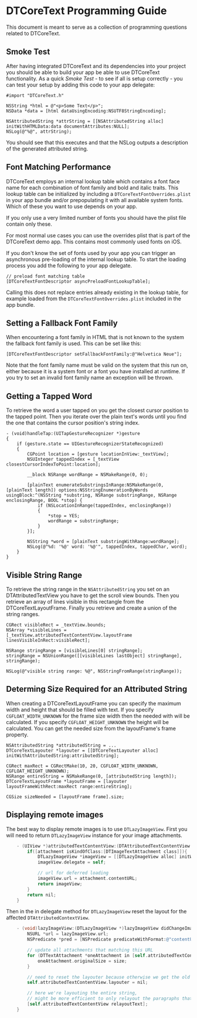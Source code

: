 DTCoreText Programming Guide
============================

This document is meant to serve as a collection of programming questions related to DTCoreText.

Smoke Test
----------

After having integrated DTCoreText and its dependencies into your project you should be able to build your app be able to use DTCoreText functionality. As a quick *Smoke Test* - to see if all is setup correctly - you can test your setup by adding this code to your app delegate:


    #import "DTCoreText.h"

    NSString *html = @"<p>Some Text</p>";
    NSData *data = [html dataUsingEncoding:NSUTF8StringEncoding];
    
    NSAttributedString *attrString = [[NSAttributedString alloc] initWithHTMLData:data documentAttributes:NULL];
    NSLog(@"%@", attrString);

You should see that this executes and that the NSLog outputs a description of the generated attributed string.

Font Matching Performance
-------------------------

DTCoreText employs an internal lookup table which contains a font face name for each combination of font family and bold and italic traits. This lookup table can be initialized by including a `DTCoreTextFontOverrides.plist` in your app bundle and/or prepopulating it with all available system fonts. Which of these you want to use depends on your app.

If you only use a very limited number of fonts you should have the plist file contain only these.

For most normal use cases you can use the overrides plist that is part of the DTCoreText demo app. This contains most commonly used fonts on iOS.

If you don't know the set of fonts used by your app you can trigger an asynchronous pre-loading of the internal lookup table. To start the loading process you add the following to your app delegate.

    // preload font matching table
    [DTCoreTextFontDescriptor asyncPreloadFontLookupTable];
	 
Calling this does not replace entries already existing in the lookup table, for example loaded from the `DTCoreTextFontOverrides.plist` included in the app bundle.

Setting a Fallback Font Family
------------------------------

When encountering a font family in HTML that is not known to the system the fallback font family is used. This can be set like this:

    [DTCoreTextFontDescriptor setFallbackFontFamily:@"Helvetica Neue"];
	
Note that the font family name must be valid on the system that this run on, either because it is a system font or a font you have installed at runtime. If you try to set an invalid font family name an exception will be thrown.

Getting a Tapped Word
-----------------------

To retrieve the word a user tapped on you get the closest cursor position to the tapped point. Then you iterate over the plain text's words until you find the one that contains the cursor position's string index.

    - (void)handleTap:(UITapGestureRecognizer *)gesture
    {
        if (gesture.state == UIGestureRecognizerStateRecognized)
        {
            CGPoint location = [gesture locationInView:_textView];
            NSUInteger tappedIndex = [_textView closestCursorIndexToPoint:location];
		
            __block NSRange wordRange = NSMakeRange(0, 0);
		
            [plainText enumerateSubstringsInRange:NSMakeRange(0, [plainText length]) options:NSStringEnumerationByWords usingBlock:^(NSString *substring, NSRange substringRange, NSRange enclosingRange, BOOL *stop) {
                if (NSLocationInRange(tappedIndex, enclosingRange))
                {
                    *stop = YES;
                    wordRange = substringRange;
                }
            }];
		
            NSString *word = [plainText substringWithRange:wordRange];
            NSLog(@"%d: '%@' word: '%@'", tappedIndex, tappedChar, word);
        }
    }
    

Visible String Range
--------------------

To retrieve the string range in the `NSAttributedString` you set on an DTAttributedTextView you have to get the scroll view bounds. Then you retrieve an array of lines visible in this rectangle from the DTCoreTextLayoutFrame. Finally you retrieve and create a union of the string ranges.

    CGRect visibleRect = _textView.bounds;
    NSArray *visibleLines = [_textView.attributedTextContentView.layoutFrame linesVisibleInRect:visibleRect];
	
    NSRange stringRange = [visibleLines[0] stringRange];
    stringRange = NSUnionRange([[visibleLines lastObject] stringRange], stringRange);
	
    NSLog(@"visible string range: %@", NSStringFromRange(stringRange));

Determing Size Required for an Attributed String
------------------------------------------------

When creating a DTCoreTextLayoutFrame you can specify the maximum width and height that should be filled with text. If you specify `CGFLOAT_WIDTH_UNKNOWN` for the frame size width then the needed with will be calculated. If you specify `CGFLOAT_HEIGHT_UNKNOWN` the height will be calculated. You can get the needed size from the layoutFrame's frame property.

    NSAttributedString *attributedString = ...
    DTCoreTextLayouter *layouter = [[DTCoreTextLayouter alloc] initWithAttributedString:attributedString];
	
	CGRect maxRect = CGRectMake(10, 20, CGFLOAT_WIDTH_UNKNOWN, CGFLOAT_HEIGHT_UNKNOWN);
	NSRange entireString = NSMakeRange(0, [attributedString length]);
	DTCoreTextLayoutFrame *layoutFrame = [layouter layoutFrameWithRect:maxRect range:entireString];
	
	CGSize sizeNeeded = [layoutFrame frame].size;


Displaying remote images
------------------------

The best way to display remote images is to use `DTLazyImageView`. 
First you will need to return `DTLazyImageView` instance for your image attachments.

```objective-c
    - (UIView *)attributedTextContentView:(DTAttributedTextContentView *)attributedTextContentView viewForAttachment:(DTTextAttachment *)attachment frame:(CGRect)frame{
        if([attachment isKindOfClass:[DTImageTextAttachment class]]){
            DTLazyImageView *imageView = [[DTLazyImageView alloc] initWithFrame:frame];
            imageView.delegate = self;

            // url for deferred loading
            imageView.url = attachment.contentURL;
            return imageView;
        }
        return nil;
    }
```

Then in the in delegate method for `DTLazyImageView` reset the layout for the affected `DTAttributedContextView`.

```objective-c
    - (void)lazyImageView:(DTLazyImageView *)lazyImageView didChangeImageSize:(CGSize)size {
        NSURL *url = lazyImageView.url;
        NSPredicate *pred = [NSPredicate predicateWithFormat:@"contentURL == %@", url];

        // update all attachments that matching this URL
        for (DTTextAttachment *oneAttachment in [self.attributedTextContentView.layoutFrame textAttachmentsWithPredicate:pred]) {
            oneAttachment.originalSize = size;
        }

        // need to reset the layouter because otherwise we get the old framesetter or cached layout frames
        self.attributedTextContentView.layouter = nil;

        // here we're layouting the entire string,
        // might be more efficient to only relayout the paragraphs that contain these attachments
        [self.attributedTextContentView relayoutText];
    }
```
